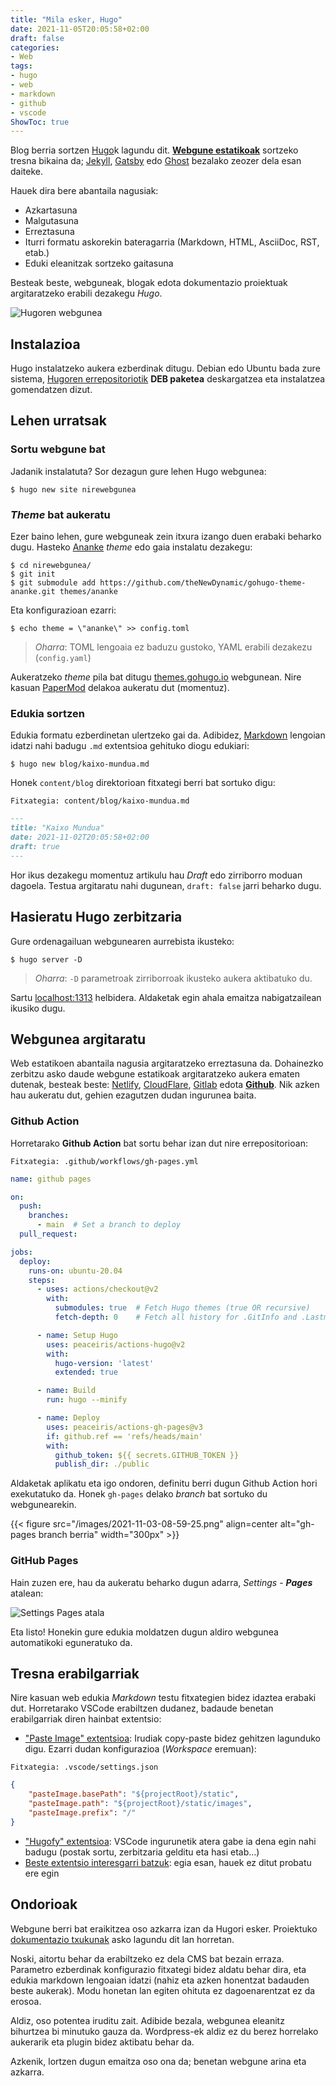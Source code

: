```yaml
---
title: "Mila esker, Hugo"
date: 2021-11-05T20:05:58+02:00
draft: false
categories:
- Web
tags:
- hugo
- web
- markdown
- github
- vscode
ShowToc: true
---
```


Blog berria sortzen [Hugo](https://gohugo.io)k lagundu dit. [**Webgune estatikoak**](https://www.cloudflare.com/learning/performance/static-site-generator/) sortzeko tresna bikaina da; [Jekyll](https://jekyllrb.com/), [Gatsby](https://www.gatsbyjs.com/) edo [Ghost](https://ghost.org/) bezalako zeozer dela esan daiteke.

Hauek dira bere abantaila nagusiak:

- Azkartasuna
- Malgutasuna
- Erreztasuna
- Iturri formatu askorekin bateragarria (Markdown, HTML, AsciiDoc, RST, etab.)
- Eduki eleanitzak sortzeko gaitasuna

Besteak beste, webguneak, blogak edota dokumentazio proiektuak argitaratzeko erabili dezakegu *Hugo*.

![Hugoren webgunea](/images/2021-11-02-21-20-04.png) 

## Instalazioa

Hugo instalatzeko aukera ezberdinak ditugu. Debian edo Ubuntu bada zure sistema, [Hugoren errepositoriotik](https://github.com/gohugoio/hugo/releases) **DEB paketea** deskargatzea eta instalatzea gomendatzen dizut.

## Lehen urratsak

### Sortu webgune bat

Jadanik instalatuta? Sor dezagun gure lehen Hugo webgunea:

```console
$ hugo new site nirewebgunea
```

### _Theme_ bat aukeratu

Ezer baino lehen, gure webguneak zein itxura izango duen erabaki beharko dugu. Hasteko [Ananke](https://themes.gohugo.io/gohugo-theme-ananke/) _theme_ edo gaia instalatu dezakegu:

```console
$ cd nirewebgunea/
$ git init
$ git submodule add https://github.com/theNewDynamic/gohugo-theme-ananke.git themes/ananke
```

Eta konfigurazioan ezarri:

```console
$ echo theme = \"ananke\" >> config.toml
```

> _Oharra_: TOML lengoaia ez baduzu gustoko, YAML erabili dezakezu (`config.yaml`) 

Aukeratzeko _theme_ pila bat ditugu [themes.gohugo.io](ttps://themes.gohugo.io/) webgunean. Nire kasuan [PaperMod](https://themes.gohugo.io/themes/hugo-papermod/) delakoa aukeratu dut (momentuz).

### Edukia sortzen

Edukia formatu ezberdinetan ulertzeko gai da. Adibidez, [Markdown](https://guides.github.com/features/mastering-markdown/) lengoian idatzi nahi badugu `.md` extentsioa gehituko diogu edukiari:

```console
$ hugo new blog/kaixo-mundua.md
```

Honek `content/blog` direktorioan fitxategi berri bat sortuko digu:

`Fitxategia: content/blog/kaixo-mundua.md`
```markdown
---
title: "Kaixo Mundua"
date: 2021-11-02T20:05:58+02:00
draft: true
---
```

Hor ikus dezakegu momentuz artikulu hau _Draft_ edo zirriborro moduan dagoela. Testua argitaratu nahi dugunean, `draft: false` jarri beharko dugu.

## Hasieratu Hugo zerbitzaria

Gure ordenagailuan webgunearen aurrebista ikusteko:

```console
$ hugo server -D
```
> _Oharra_: `-D` parametroak zirriborroak ikusteko aukera aktibatuko du.

Sartu [localhost:1313](http://localhost:1313) helbidera. Aldaketak egin ahala emaitza nabigatzailean ikusiko dugu.

## Webgunea argitaratu

Web estatikoen abantaila nagusia argitaratzeko erreztasuna da. Dohainezko zerbitzu asko daude webgune estatikoak argitaratzeko aukera ematen dutenak, besteak beste: [Netlify](https://docs.netlify.com/configure-builds/common-configurations/hugo/), [CloudFlare](https://developers.cloudflare.com/pages/framework-guides/deploy-a-hugo-site#deploying-with-cloudflare-pages), [Gitlab](https://gohugo.io/hosting-and-deployment/hosting-on-gitlab/) edota [**Github**](https://gohugo.io/hosting-and-deployment/hosting-on-github/). Nik azken hau aukeratu dut, gehien ezagutzen dudan ingurunea baita.

### Github Action

Horretarako **Github Action** bat sortu behar izan dut nire errepositorioan:


`Fitxategia: .github/workflows/gh-pages.yml`
```yml
name: github pages

on:
  push:
    branches:
      - main  # Set a branch to deploy
  pull_request:

jobs:
  deploy:
    runs-on: ubuntu-20.04
    steps:
      - uses: actions/checkout@v2
        with:
          submodules: true  # Fetch Hugo themes (true OR recursive)
          fetch-depth: 0    # Fetch all history for .GitInfo and .Lastmod

      - name: Setup Hugo
        uses: peaceiris/actions-hugo@v2
        with:
          hugo-version: 'latest'
          extended: true

      - name: Build
        run: hugo --minify

      - name: Deploy
        uses: peaceiris/actions-gh-pages@v3
        if: github.ref == 'refs/heads/main'
        with:
          github_token: ${{ secrets.GITHUB_TOKEN }}
          publish_dir: ./public

```

Aldaketak aplikatu eta igo ondoren, definitu berri dugun Github Action hori exekutatuko da. Honek `gh-pages` delako _branch_ bat sortuko du webgunearekin.

{{< figure src="/images/2021-11-03-08-59-25.png" align=center alt="gh-pages branch berria" width="300px" >}}

### GitHub Pages

Hain zuzen ere, hau da aukeratu beharko dugun adarra, _Settings_ - _**Pages**_ atalean:

![Settings Pages atala](/images/2021-11-03-09-05-14.png)

Eta listo! Honekin gure edukia moldatzen dugun aldiro webgunea automatikoki eguneratuko da.


## Tresna erabilgarriak

Nire kasuan web edukia _Markdown_ testu fitxategien bidez idaztea erabaki dut. Horretarako VSCode erabiltzen dudanez, badaude benetan erabilgarriak diren hainbat extentsio:

- ["Paste Image" extentsioa](https://marketplace.visualstudio.com/items?itemName=mushan.vscode-paste-image):
Irudiak copy-paste bidez gehitzen lagunduko digu. Ezarri dudan konfigurazioa (_Workspace_ eremuan):


`Fitxategia: .vscode/settings.json`
```json
{
    "pasteImage.basePath": "${projectRoot}/static",
    "pasteImage.path": "${projectRoot}/static/images",
    "pasteImage.prefix": "/"
}
```

- ["Hugofy" extentsioa](https://marketplace.visualstudio.com/items?itemName=akmittal.hugofy):
VSCode ingurunetik atera gabe ia dena egin nahi badugu (postak sortu, zerbitzaria gelditu eta hasi etab...)
- [Beste extentsio interesgarri batzuk](https://gohugo.io/tools/editors/#visual-studio-code): egia esan, hauek ez ditut probatu ere egin


## Ondorioak

Webgune berri bat eraikitzea oso azkarra izan da Hugori esker. Proiektuko [dokumentazio txukunak](https://gohugo.io/documentation/) asko lagundu dit lan horretan. 

Noski, aitortu behar da erabiltzeko ez dela CMS bat bezain erraza. Parametro ezberdinak konfigurazio fitxategi bidez aldatu behar dira, eta edukia markdown lengoaian idatzi (nahiz eta azken honentzat badauden beste aukerak). Modu honetan lan egiten ohituta ez dagoenarentzat ez da erosoa.

Aldiz, oso potentea iruditu zait. Adibide bezala, webgunea eleanitz bihurtzea bi minutuko gauza da. Wordpress-ek aldiz ez du berez horrelako aukerarik eta plugin bidez aktibatu behar da.

Azkenik, lortzen dugun emaitza oso ona da; benetan webgune arina eta azkarra.